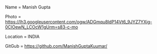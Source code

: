Name = Manish Gupta

Photo = https://lh3.googleusercontent.com/ogw/ADGmqu8ldP14Vt6_9JYZ7YXig-0ClOewN_LCOcW1gUrm=s83-c-mo

Location = INDIA

GitGub = https://github.com/ManishGuptaKuumar/


